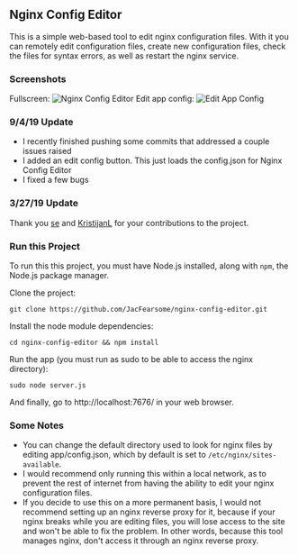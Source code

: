 ## Nginx Config Editor
This is a simple web-based tool to edit nginx configuration files.  With it you can remotely edit configuration files, create new configuration files, check the files for syntax errors, as well as restart the nginx service.

### Screenshots ###
Fullscreen:
![Nginx Config Editor](https://github.com/JacFearsome/nginx-config-editor/blob/master/images/nginxconfigeditor.png)
Edit app config:
![Edit App Config](https://github.com/JacFearsome/nginx-config-editor/blob/master/images/editappconfig.png)

### 9/4/19 Update ###
- I recently finished pushing some commits that addressed a couple issues raised
- I added an edit config button. This just loads the config.json for Nginx Config Editor
- I fixed a few bugs

### 3/27/19 Update ###
Thank you [se](https://github.com/se) and [KristijanL](https://github.com/KristijanL) for your contributions to the project.

### Run this Project ###
To run this this project, you must have Node.js installed, along with `npm`, the Node.js package manager.

Clone the project:

`git clone https://github.com/JacFearsome/nginx-config-editor.git`

Install the node module dependencies:

`cd nginx-config-editor && npm install`

Run the app (you must run as sudo to be able to access the nginx directory):

`sudo node server.js`

And finally, go to http://localhost:7676/ in your web browser.

### Some Notes ###
 - You can change the default directory used to look for nginx files by editing app/config.json, which by default is set to `/etc/nginx/sites-available`.
 - I would recommend only running this within a local network, as to prevent the rest of internet from having the ability to edit your nginx configuration files.
 - If you decide to use this on a more permanent basis, I would not recommend setting up an nginx reverse proxy for it, because if your nginx breaks while you are editing files, you will lose access to the site and won't be able to fix the problem.  In other words, because this tool manages nginx, don't access it through an nginx reverse proxy.
